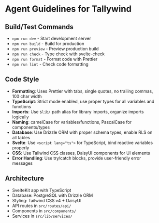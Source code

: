 # Agent Guidelines for Tallywind

## Build/Test Commands
- `npm run dev` - Start development server
- `npm run build` - Build for production
- `npm run preview` - Preview production build
- `npm run check` - Type check with svelte-check
- `npm run format` - Format code with Prettier
- `npm run lint` - Check code formatting

## Code Style
- **Formatting**: Uses Prettier with tabs, single quotes, no trailing commas, 100 char width
- **TypeScript**: Strict mode enabled, use proper types for all variables and functions
- **Imports**: Use `$lib/` path alias for library imports, organize imports logically
- **Naming**: camelCase for variables/functions, PascalCase for components/types
- **Database**: Use Drizzle ORM with proper schema types, enable RLS on all tables
- **Svelte**: Use `<script lang="ts">` for TypeScript, bind reactive variables properly
- **CSS**: Use Tailwind CSS classes, DaisyUI components for UI elements
- **Error Handling**: Use try/catch blocks, provide user-friendly error messages

## Architecture
- SvelteKit app with TypeScript
- Database: PostgreSQL with Drizzle ORM
- Styling: Tailwind CSS v4 + DaisyUI
- API routes in `src/routes/api/`
- Components in `src/components/`
- Services in `src/lib/services/`